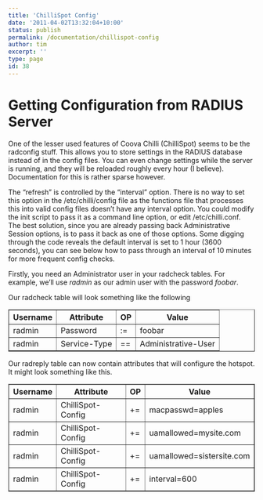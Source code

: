 ```yaml
---
title: 'ChilliSpot Config'
date: '2011-04-02T13:32:04+10:00'
status: publish
permalink: /documentation/chillispot-config
author: tim
excerpt: ''
type: page
id: 38
---
```

Getting Configuration from RADIUS Server
========================================

One of the lesser used features of Coova Chilli (ChilliSpot) seems to be the radconfig stuff. This allows you to store settings in the RADIUS database instead of in the config files. You can even change settings while the server is running, and they will be reloaded roughly every hour (I believe). Documentation for this is rather sparse however.

The “refresh” is controlled by the “interval” option. There is no way to set this option in the /etc/chilli/config file as the functions file that processes this into valid config files doesn’t have any interval option. You could modify the init script to pass it as a command line option, or edit /etc/chilli.conf. The best solution, since you are already passing back Administrative Session options, is to pass it back as one of those options. Some digging through the code reveals the default interval is set to 1 hour (3600 seconds), you can see below how to pass through an interval of 10 minutes for more frequent config checks.

Firstly, you need an Administrator user in your radcheck tables. For example, we’ll use *radmin* as our admin user with the password *foobar*.

Our radcheck table will look something like the following

<table border="1" cellpadding="4" cellspacing="0"><tbody><tr><th scope="col">Username</th><th>Attribute</th><th>OP</th><th>Value</th></tr><tr><td>radmin</td><td>Password</td><td>:=</td><td>foobar</td></tr><tr><td>radmin</td><td>Service-Type</td><td>==</td><td>Administrative-User</td></tr></tbody></table>

Our radreply table can now contain attributes that will configure the hotspot. It might look something like this.

<table border="1" cellpadding="4" cellspacing="0"><tbody><tr><th scope="col">Username</th><th>Attribute</th><th>OP</th><th>Value</th></tr><tr><td>radmin</td><td>ChilliSpot-Config</td><td>+=</td><td>macpasswd=apples</td></tr><tr><td>radmin</td><td>ChilliSpot-Config</td><td>+=</td><td>uamallowed=mysite.com</td></tr><tr><td>radmin</td><td>ChilliSpot-Config</td><td>+=</td><td>uamallowed=sistersite.com</td></tr><tr><td>radmin</td><td>ChilliSpot-Config</td><td>+=</td><td>interval=600</td></tr></tbody></table>